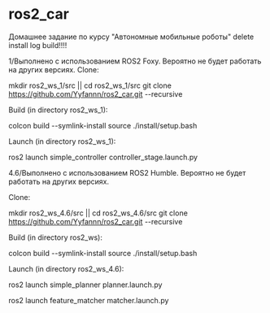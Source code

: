 # ros2_car
Домашнее задание по курсу "Автономные мобильные роботы"
delete install log build!!!!

1/Выполнено с использованием ROS2 Foxy. Вероятно не будет работать на других версиях.
Clone:

   mkdir ros2_ws_1/src || cd ros2_ws_1/src
   git clone https://github.com/Yyfannn/ros2_car.git --recursive

Build (in directory ros2_ws_1):

   colcon build --symlink-install
   source ./install/setup.bash

Launch (in directory ros2_ws_1):

   ros2 launch simple_controller controller_stage.launch.py

   

4.6/Выполнено с использованием ROS2 Humble. Вероятно не будет работать на других версиях.

Clone:

   mkdir ros2_ws_4.6/src || cd ros2_ws_4.6/src
   git clone https://github.com/Yyfannn/ros2_car.git --recursive

Build (in directory ros2_ws):

   colcon build --symlink-install
   source ./install/setup.bash

Launch (in directory ros2_ws_4.6):

   ros2 launch simple_planner planner.launch.py

   ros2 launch feature_matcher matcher.launch.py



